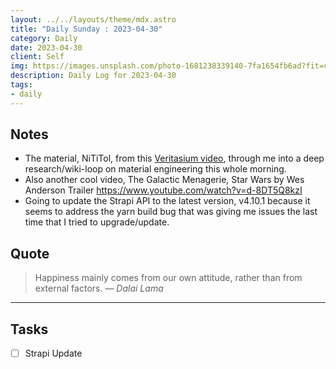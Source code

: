 ```yaml
---
layout: ../../layouts/theme/mdx.astro
title: "Daily Sunday : 2023-04-30"
category: Daily
date: 2023-04-30
client: Self
img: https://images.unsplash.com/photo-1681238339140-7fa1654fb6ad?fit=crop&q=85&w=1400&h=700
description: Daily Log for 2023-04-30
tags:
- daily
---
```


## Notes

- The material, NiTiTol, from this [Veritasium video](https://www.youtube.com/watch?v=vSNtifE0Z2Q), through me into a deep research/wiki-loop on material engineering this whole morning.
- Also another cool video, The Galactic Menagerie, Star Wars by Wes Anderson Trailer https://www.youtube.com/watch?v=d-8DT5Q8kzI
- Going to update the Strapi API to the latest version, v4.10.1 because it seems to address the yarn build bug that was giving me issues the last time that I tried to upgrade/update.
## Quote

> Happiness mainly comes from our own attitude, rather than from external factors.
> — <cite>Dalai Lama</cite>

---

## Tasks

- [ ] Strapi Update